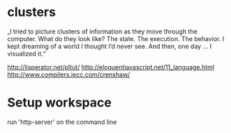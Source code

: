 # clusters

„I tried to picture clusters of information as they move through the computer. What do they look like? The state. The execution. The behavior. I kept dreaming of a world I thought I’d never see. And then, one day … I visualized it.“

http://lisperator.net/pltut/
http://eloquentjavascript.net/11_language.html
http://www.compilers.iecc.com/crenshaw/

# Setup workspace

run 'http-server' on the command line
